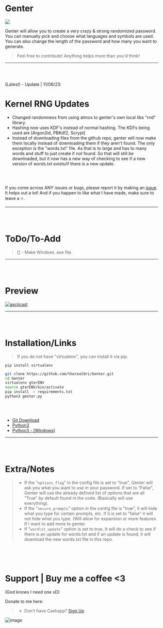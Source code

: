 # Genter
![](https://img.shields.io/badge/Coded%20By%20Human-100%25-brightgreen)

Genter will allow you to create a very crazy & strong randomized password.
You can manually pick and choose what languages and symbols are used. You can also change the length of the password and how many you want to generate. 
> Feel free to contribute! Anything helps more than you'd think!
__ __

<br>
<br>

(Latest) - Update | 11/06/23:
# Kernel RNG Updates
- Changed randomness from using atmos to genter's own local libs "rnd" library.
- Hashing now uses KDF's instead of normal hashing. The KDFs being used are [Argon2id, PBKdf2,  Scrypt]
- Instead of downloading files from the github repo, genter will now make them locally instead of downloading them if they aren't found. The only exception is the "words.txt" file. As that is to large and has to many words and stuff to just create if not found. So that will still be downloaded, but it now has a new way of checking to see if a new version of words.txt exists/if there is a new update.

<br>
<br>

If you come across ANY issues or bugs, please report it by making an [issue](https://github.com/therealOri/Genter/issues). It helps out a lot! And if you happen to like what I have made, make sure to leave a :star:.
__ __

<br>
<br>

# ToDo/To-Add
> 
> [] - Make Windoes .exe file.
__ __

<br />
<br />

# Preview
[![asciicast](https://asciinema.org/a/619800.svg)](https://asciinema.org/a/619800)
__ __




<br />
<br />

# Installation/Links

> If you do not have "virtualenv", you can install it via pip.
```mkd
pip install virtualenv
```

```zsh
git clone https://github.com/therealOri/Genter.git
cd Genter
virtualenv gterENV
source gterENV/bin/activate
pip install -r requirements.txt
python3 genter.py
```

<br />
<br />

- [Git Download](https://git-scm.com/downloads)
- [Python3](https://www.python.org/downloads/)
- [Python3 - [Windows]](https://www.python.org/ftp/python/3.11.5/python-3.11.5-amd64.exe)
__ __


<br />
<br />


# Extra/Notes
> - If the "`options_flag`" in the config file is set to "true", Genter will ask you what you want to use in your password. If set to "False", Genter will use the already defined list of options that are all "True" by default found in the code. (Basically will use everything).
> - If the "`secure_prompts`" option in the config file is "true", it will hide what you type for certain prompts, etc. If it is set to "false" it will not hide what you type. (Will allow for expansion or more features If I want to add more to genter.
> - If "`wordlst_update`" option is set to true, It will do a check to see if there is an update for words.txt and if an update is found, it will download the new words.txt file in this repo.


<br />
<br />
<br />

# Support  |  Buy me a coffee <3
(God knows I need one xD)

Donate to me here:
> - Don't have Cashapp? [Sign Up](https://cash.app/app/TKWGCRT)

![image](https://user-images.githubusercontent.com/45724082/158000721-33c00c3e-68bb-4ee3-a2ae-aefa549cfb33.png)
